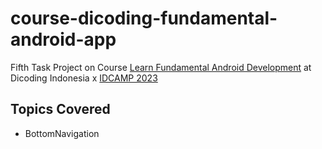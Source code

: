 # course-dicoding-fundamental-android-app
Fifth Task Project on Course [Learn Fundamental Android Development](https://www.dicoding.com/academies/14) at Dicoding Indonesia x [IDCAMP 2023](https://idcamp.ioh.co.id/)

## Topics Covered
- BottomNavigation